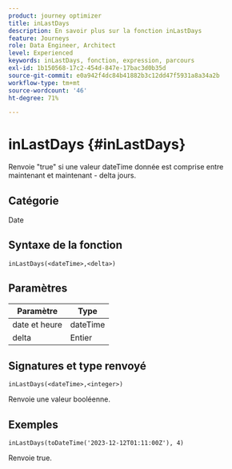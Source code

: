 ```yaml
---
product: journey optimizer
title: inLastDays
description: En savoir plus sur la fonction inLastDays
feature: Journeys
role: Data Engineer, Architect
level: Experienced
keywords: inLastDays, fonction, expression, parcours
exl-id: 1b150568-17c2-454d-847e-17bac3d0b35d
source-git-commit: e0a942f4dc84b41882b3c12dd47f5931a8a34a2b
workflow-type: tm+mt
source-wordcount: '46'
ht-degree: 71%

---
```


# inLastDays {#inLastDays}

Renvoie &quot;true&quot; si une valeur dateTime donnée est comprise entre maintenant et maintenant - delta jours.

## Catégorie

Date

## Syntaxe de la fonction

`inLastDays(<dateTime>,<delta>)`

## Paramètres

| Paramètre | Type |
|-----------|------------------|
| date et heure | dateTime |
| delta | Entier |

## Signatures et type renvoyé

`inLastDays(<dateTime>,<integer>)`

Renvoie une valeur booléenne.

## Exemples

`inLastDays(toDateTime('2023-12-12T01:11:00Z'), 4)`

Renvoie true.
